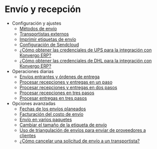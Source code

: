 # Envío y recepción

  * Configuración y ajustes
    * [Métodos de envío](shipping_receiving/setup_configuration/delivery_method)
    * [Transportistas externos](shipping_receiving/setup_configuration/third_party_shipper)
    * [Imprimir etiquetas de envío](shipping_receiving/setup_configuration/labels)
    * [Configuración de Sendcloud](shipping_receiving/setup_configuration/sendcloud_shipping)
    * [¿Cómo obtener las credenciales de UPS para la integración con Konvergo ERP?](shipping_receiving/setup_configuration/ups_credentials)
    * [¿Cómo obtener las credenciales de DHL para la integración con Konvergo ERP?](shipping_receiving/setup_configuration/dhl_credentials)
  * Operaciones diarias
    * [Envíos entrantes y órdenes de entrega](shipping_receiving/daily_operations/shipments_deliveries)
    * [Procesar recepciones y entregas en un paso](shipping_receiving/daily_operations/receipts_delivery_one_step)
    * [Procesar recepciones y entregas en dos pasos](shipping_receiving/daily_operations/receipts_delivery_two_steps)
    * [Procesar recepciones en tres pasos](shipping_receiving/daily_operations/receipts_three_steps)
    * [Procesar entregas en tres pasos](shipping_receiving/daily_operations/delivery_three_steps)
  * Opciones avanzadas
    * [Fechas de los envíos planeados](shipping_receiving/advanced_operations_shipping/scheduled_dates)
    * [Facturación del costo de envío](shipping_receiving/advanced_operations_shipping/invoicing)
    * [Envío en varios paquetes](shipping_receiving/advanced_operations_shipping/multipack)
    * [Cambiar el tamaño de la etiqueta de envío](shipping_receiving/advanced_operations_shipping/label_type)
    * [Uso de triangulación de envíos para enviar de proveedores a clientes](shipping_receiving/advanced_operations_shipping/dropshipping)
    * [¿Cómo cancelar una solicitud de envío a un transportista?](shipping_receiving/advanced_operations_shipping/cancel)


